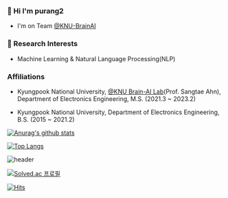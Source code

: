 
### 🤭 Hi I'm purang2
- I'm on Team [@KNU-BrainAI](https://github.com/KNU-BrainAI)

### 🍎 Research Interests
- Machine Learning & Natural Language Processing(NLP)

### Affiliations

- Kyungpook National University, [@KNU Brain-AI Lab](https://github.com/KNU-BrainAI)(Prof. Sangtae Ahn), Department of Electronics Engineering, M.S. (2021.3 ~ 2023.2) 

- Kyungpook National University, Department of Electronics Engineering, B.S. (2015 ~ 2021.2) 


[![Anurag's github stats](https://github-readme-stats.vercel.app/api?username=purang2&show_icons=true&theme=gruvbox)](https://github.com/anuraghazra/github-readme-stats) 

[![Top Langs](https://github-readme-stats.vercel.app/api/top-langs/?username=purang2&layout=compact&theme=blue-green)](https://github.com/anuraghazra/github-readme-stats)


<!--

![youngha](https://user-images.githubusercontent.com/46081500/143519557-e28dc601-3991-4487-9f50-6b3e532934a4.png)


### 🏆🙏🏻 My Goal 

일단 열심히 하면 되는 환경을 만드는 데에 집중하자. 

searching codes with Github,implementing with codes, reading papers, studying with courseworks, participating competitions, term-projects, lab-meeting, journal-club, study-group, conferences, adapting routines 등이 좋은 예시이다. 

그 후 여유로운 시기가 찾아오면 몰아치듯 모든 목표를 달성하는 것을 석사 과정의 최종 목표로 두자. 

그 누가 뭐라고 해도 개의치 않고 나를 믿고 즐기는 것이 가장 중요할 것 같다.
-->
<!--
### 🏆🙏🏻 My Goal [2021 S/S] 
- Algorithm Master!! 
   - Competitions[Samsung,Kakao]  
- Building a well English conversation skill!  
   - I'm planning to make a **ENG Study Group**
- Becoming more skillful in data processing like ML/DL/NLP  
   - 🐱‍👤Kaggle [Study everyday!]  
- Research
   - What should be my Main Subject?
   - NLP? 


### Github Stats

[![Anurag's github stats](https://github-readme-stats.vercel.app/api?username=purang2&show_icons=true&theme=gruvbox)](https://github.com/anuraghazra/github-readme-stats) 


[![Top Langs](https://github-readme-stats.vercel.app/api/top-langs/?username=purang2&layout=compact&theme=tokyonight)](https://github.com/anuraghazra/github-readme-stats)


### BOJ [link](https://www.acmicpc.net/ranklist/university)
-->
<!--
### I'm crushing on this bear, Ryan🤭
[![Solved.ac
프로필](http://mazassumnida.wtf/api/v2/generate_badge?boj=purang2)](https://solved.ac/purang2)

<img src="MU RYAN.jpg" width="18%" height="18%">


### Hits
-->

![header](https://capsule-render.vercel.app/api?type=soft&color=auto&height=80&section=header&text=Hello%20World!&fontSize=32)


[![Solved.ac
프로필](http://mazassumnida.wtf/api/mini/generate_badge?boj=purang2)](https://solved.ac/purang2)

[![Hits](https://hits.seeyoufarm.com/api/count/incr/badge.svg?url=https%3A%2F%2Fgithub.com%2Fpurang2&count_bg=%2379C83D&title_bg=%23555555&icon=&icon_color=%23E7E7E7&title=hits&edge_flat=false)](https://hits.seeyoufarm.com)

<!--
**purang2/purang2** is a ✨ _special_ ✨ repository because its `README.md` (this file) appears on your GitHub profile.

Here are some ideas to get you started:

- 🔭 I’m currently working on ...
- 🌱 I’m currently learning ...
- 👯 I’m looking to collaborate on ...
- 🤔 I’m looking for help with ...
- 💬 Ask me about ...
- 📫 How to reach me: ...
- 😄 Pronouns: ...
- ⚡ Fun fact: ...
-->
